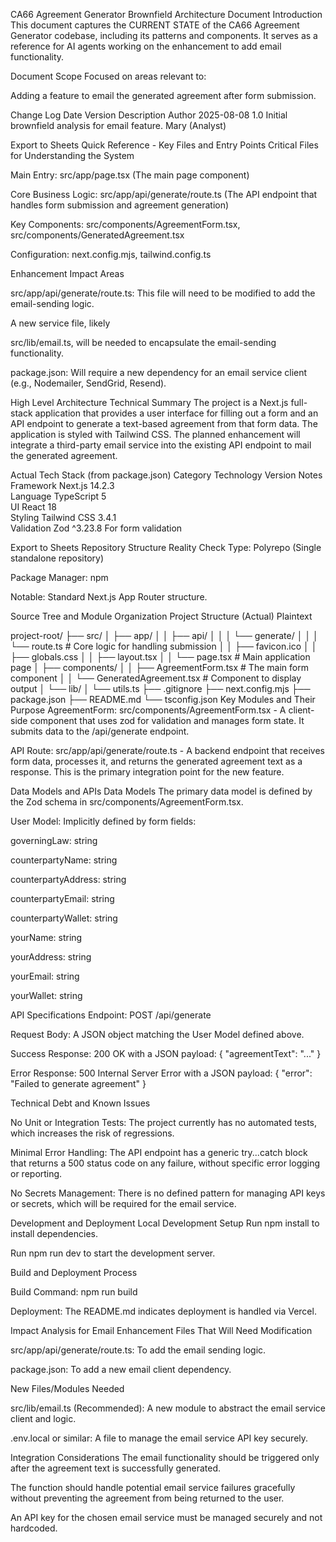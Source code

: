 CA66 Agreement Generator Brownfield Architecture Document
Introduction
This document captures the CURRENT STATE of the CA66 Agreement Generator codebase, including its patterns and components. It serves as a reference for AI agents working on the enhancement to add email functionality. 

Document Scope
Focused on areas relevant to: 

Adding a feature to email the generated agreement after form submission. 

Change Log
Date	Version	Description	Author
2025-08-08	1.0	Initial brownfield analysis for email feature.	Mary (Analyst)

Export to Sheets
Quick Reference - Key Files and Entry Points
Critical Files for Understanding the System

Main Entry: src/app/page.tsx (The main page component) 


Core Business Logic: src/app/api/generate/route.ts (The API endpoint that handles form submission and agreement generation) 


Key Components: src/components/AgreementForm.tsx, src/components/GeneratedAgreement.tsx 


Configuration: next.config.mjs, tailwind.config.ts 

Enhancement Impact Areas

src/app/api/generate/route.ts: This file will need to be modified to add the email-sending logic. 

A new service file, likely 

src/lib/email.ts, will be needed to encapsulate the email-sending functionality. 


package.json: Will require a new dependency for an email service client (e.g., Nodemailer, SendGrid, Resend). 

High Level Architecture
Technical Summary
The project is a Next.js full-stack application that provides a user interface for filling out a form and an API endpoint to generate a text-based agreement from that form data. The application is styled with Tailwind CSS. The planned enhancement will integrate a third-party email service into the existing API endpoint to mail the generated agreement.

Actual Tech Stack (from package.json)
Category	Technology	Version	Notes
Framework	Next.js	14.2.3	
Language	TypeScript	5	
UI	React	18	
Styling	Tailwind CSS	3.4.1	
Validation	Zod	^3.23.8	For form validation

Export to Sheets
Repository Structure Reality Check
Type: Polyrepo (Single standalone repository)

Package Manager: npm

Notable: Standard Next.js App Router structure.

Source Tree and Module Organization
Project Structure (Actual)
Plaintext

project-root/
├── src/
│   ├── app/
│   │   ├── api/
│   │   │   └── generate/
│   │   │       └── route.ts    # Core logic for handling submission
│   │   ├── favicon.ico
│   │   ├── globals.css
│   │   ├── layout.tsx
│   │   └── page.tsx          # Main application page
│   ├── components/
│   │   ├── AgreementForm.tsx       # The main form component
│   │   └── GeneratedAgreement.tsx  # Component to display output
│   └── lib/
│       └── utils.ts
├── .gitignore
├── next.config.mjs
├── package.json
├── README.md
└── tsconfig.json
Key Modules and Their Purpose
AgreementForm: src/components/AgreementForm.tsx - A client-side component that uses zod for validation and manages form state. It submits data to the /api/generate endpoint.

API Route: src/app/api/generate/route.ts - A backend endpoint that receives form data, processes it, and returns the generated agreement text as a response. This is the primary integration point for the new feature.

Data Models and APIs
Data Models
The primary data model is defined by the Zod schema in src/components/AgreementForm.tsx.

User Model: Implicitly defined by form fields:

governingLaw: string

counterpartyName: string

counterpartyAddress: string

counterpartyEmail: string

counterpartyWallet: string

yourName: string

yourAddress: string

yourEmail: string

yourWallet: string

API Specifications
Endpoint: POST /api/generate

Request Body: A JSON object matching the User Model defined above.

Success Response: 200 OK with a JSON payload: { "agreementText": "..." }

Error Response: 500 Internal Server Error with a JSON payload: { "error": "Failed to generate agreement" }

Technical Debt and Known Issues

No Unit or Integration Tests: The project currently has no automated tests, which increases the risk of regressions. 


Minimal Error Handling: The API endpoint has a generic try...catch block that returns a 500 status code on any failure, without specific error logging or reporting. 


No Secrets Management: There is no defined pattern for managing API keys or secrets, which will be required for the email service. 

Development and Deployment
Local Development Setup
Run npm install to install dependencies.

Run npm run dev to start the development server.

Build and Deployment Process

Build Command: npm run build 

Deployment: The README.md indicates deployment is handled via Vercel.

Impact Analysis for Email Enhancement
Files That Will Need Modification

src/app/api/generate/route.ts: To add the email sending logic. 

package.json: To add a new email client dependency.

New Files/Modules Needed

src/lib/email.ts (Recommended): A new module to abstract the email service client and logic. 


.env.local or similar: A file to manage the email service API key securely. 

Integration Considerations
The email functionality should be triggered only after the agreement text is successfully generated.

The function should handle potential email service failures gracefully without preventing the agreement from being returned to the user.

An API key for the chosen email service must be managed securely and not hardcoded.
